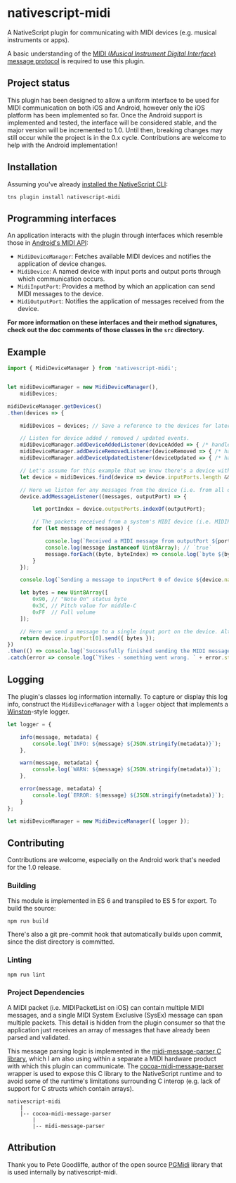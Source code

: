 # nativescript-midi

A NativeScript plugin for communicating with MIDI devices (e.g. musical instruments or apps).

A basic understanding of the [MIDI (*Musical Instrument Digital Interface*) message protocol](http://www.gweep.net/~prefect/eng/reference/protocol/midispec.html) is required to use this plugin.

## Project status

This plugin has been designed to allow a uniform interface to be used for MIDI communication on both iOS and Android, however only the iOS platform has been implemented so far. Once the Android support is implemented and tested, the interface will be considered stable, and the major version will be incremented to 1.0. Until then, breaking changes may still occur while the project is in the 0.x cycle. Contributions are welcome to help with the Android implementation!

## Installation

Assuming you've already [installed the NativeScript CLI](http://docs.nativescript.org/start/quick-setup):

```
tns plugin install nativescript-midi
```

## Programming interfaces

An application interacts with the plugin through interfaces which resemble those in [Android's MIDI API](https://developer.android.com/reference/android/media/midi/package-summary.html):

- `MidiDeviceManager`: Fetches available MIDI devices and notifies the application of device changes.
- `MidiDevice`: A named device with input ports and output ports through which communication occurs.
- `MidiInputPort`: Provides a method by which an application can send MIDI messages to the device.
- `MidiOutputPort`: Notifies the application of messages received from the device.

**For more information on these interfaces and their method signatures, check out the doc comments of those classes in the `src` directory.**

## Example

```js
import { MidiDeviceManager } from 'nativescript-midi';


let midiDeviceManager = new MidiDeviceManager(),
    midiDevices;

midiDeviceManager.getDevices()
.then(devices => {

    midiDevices = devices; // Save a reference to the devices for later use in the app.

    // Listen for device added / removed / updated events.
    midiDeviceManager.addDeviceAddedListener(deviceAdded => { /* handle added device */ });
    midiDeviceManager.addDeviceRemovedListener(deviceRemoved => { /* handle removed device */ });
    midiDeviceManager.addDeviceUpdatedListener(deviceUpdated => { /* handle updated device (e.g. ports changed) */ });

    // Let's assume for this example that we know there's a device with at least one input port and one output port.
    let device = midiDevices.find(device => device.inputPorts.length && device.outputPorts.length);

    // Here we listen for any messages from the device (i.e. from all outputPorts), but alternatively, you can listen for messages on just a single port with `device.outputPorts[i].addMessageListener()`
    device.addMessageListener((messages, outputPort) => {

        let portIndex = device.outputPorts.indexOf(outputPort);

        // The packets received from a system's MIDI device (i.e. MIDIPacketList on iOS) are automatically parsed into discrete messages for you 👍.
        for (let message of messages) {

            console.log(`Received a MIDI message from outputPort ${portIndex} of device ${device.name}:`);
            console.log(message instanceof Uint8Array); // `true`
            message.forEach((byte, byteIndex) => console.log(`byte ${byteIndex}: ${byte}`));
        }
    });

    console.log(`Sending a message to inputPort 0 of device ${device.name} to play middle-C...`);

    let bytes = new Uint8Array([
        0x90, // "Note On" status byte
        0x3C, // Pitch value for middle-C
        0xFF  // Full volume
    ]);

    // Here we send a message to a single input port on the device. Alternatively, you can send the message to *all* of the device's input ports with `device.send()`.
    return device.inputPort[0].send({ bytes });
})
.then(() => console.log(`Successfully finished sending the MIDI message 🎵`))
.catch(error => console.log(`Yikes - something went wrong. ` + error.stack));
```

## Logging

The plugin's classes log information internally. To capture or display this log info, construct the `MidiDeviceManager` with a `logger` object that implements a [Winston](https://github.com/winstonjs/winston)-style logger.

```js
let logger = {

    info(message, metadata) {
        console.log(`INFO: ${message} ${JSON.stringify(metadata)}`);
    },

    warn(message, metadata) {
        console.log(`WARN: ${message} ${JSON.stringify(metadata)}`);
    },

    error(message, metadata) {
        console.log(`ERROR: ${message} ${JSON.stringify(metadata)}`);
    }
};

let midiDeviceManager = new MidiDeviceManager({ logger });
```

## Contributing

Contributions are welcome, especially on the Android work that's needed for the 1.0 release.

### Building

This module is implemented in ES 6 and transpiled to ES 5 for export. To build the source:

```
npm run build
```

There's also a git pre-commit hook that automatically builds upon commit, since the dist directory is committed.

### Linting

```
npm run lint
```

### Project Dependencies

A MIDI packet (i.e. MIDIPacketList on iOS) can contain multiple MIDI messages, and a single MIDI System Exclusive (SysEx) message can span multiple packets. This detail is hidden from the plugin consumer so that the application just receives an array of messages that have already been parsed and validated.

This message parsing logic is implemented in the [midi-message-parser C library](https://github.com/BinaryNate/midi-message-parser), which I am also using within a separate a MIDI hardware product with which this plugin can communicate. The [cocoa-midi-message-parser](https://github.com/BinaryNate/cocoa-midi-message-parser) wrapper is used to expose this C library to the NativeScript runtime and to avoid some of the runtime's limitations surrounding C interop (e.g. lack of support for C structs which contain arrays).

```
nativescript-midi
    |
    |-- cocoa-midi-message-parser
        |
        |-- midi-message-parser
```

## Attribution

Thank you to Pete Goodliffe, author of the open source [PGMidi](https://github.com/petegoodliffe/PGMidi) library that is used internally by nativescript-midi.
